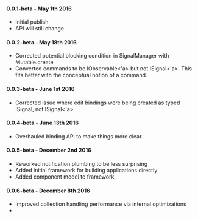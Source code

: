 #### 0.0.1-beta - May 1th 2016
* Initial publish 
* API will still change

#### 0.0.2-beta - May 18th 2016
* Corrected potential blocking condition in SignalManager with Mutable.create
* Converted commands to be IObservable<'a> but not ISignal<'a>.  This fits better with the conceptual notion of a command.

#### 0.0.3-beta - June 1st 2016
* Corrected issue where edit bindings were being created as typed ISignal<obj>, not ISignal<'a>

#### 0.0.4-beta - June 13th 2016
* Overhauled binding API to make things more clear.

#### 0.0.5-beta - December 2nd 2016
* Reworked notification plumbing to be less surprising
* Added initial framework for building applications directly
* Added component model to framework

#### 0.0.6-beta - December 8th 2016
* Improved collection handling performance via internal optimizations
* 
